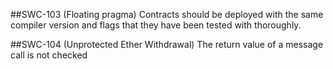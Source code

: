 ##SWC-103 (Floating pragma)
Contracts should be deployed with the same compiler version and flags that they have been tested with thoroughly. 

##SWC-104 (Unprotected Ether Withdrawal)
The return value of a message call is not checked